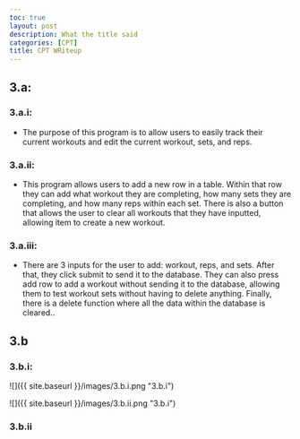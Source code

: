 ```yaml
---
toc: true
layout: post
description: What the title said
categories: [CPT]
title: CPT WRiteup
---
```


## 3.a:

### 3.a.i:

* The purpose of this program is to allow users to easily track their current workouts and edit the current workout, sets, and reps.

### 3.a.ii:

* This program allows users to add a new row in a table. Within that row they can add what workout they are completing, how many sets they are completing, and how many reps within each set. There is also a button that allows the user to clear all workouts that they have inputted, allowing item to create a new workout.

### 3.a.iii:

* There are 3 inputs for the user to add: workout, reps, and sets. After that, they click submit to send it to the database. They can also press add row to add a workout without sending it to the database, allowing them to test workout sets without having to delete anything. Finally, there is a delete function where all the data within the database is cleared..

## 3.b

### 3.b.i:

![]({{ site.baseurl }}/images/3.b.i.png "3.b.i")

![]({{ site.baseurl }}/images/3.b.ii.png "3.b.i")

### 3.b.ii